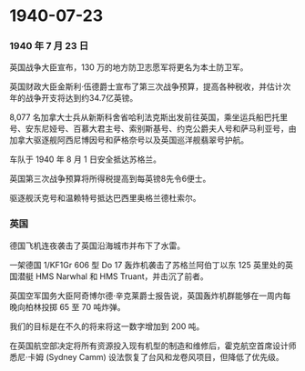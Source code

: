 # 1940-07-23

### 1940 年 7 月 23 日

英国战争大臣宣布，130 万的地方防卫志愿军将更名为本土防卫军。

英国财政大臣金斯利·伍德爵士宣布了第三次战争预算，提高各种税收，并估计次年的战争开支将达到约34.7亿英镑。

8,077
名加拿大士兵从新斯科舍省哈利法克斯出发前往英国，乘坐运兵船巴托里号、安东尼娅号、百慕大君主号、索别斯基号、约克公爵夫人号和萨马利亚号，由加拿大驱逐舰阿西尼博因号和萨格奈号以及英国巡洋舰翡翠号护航。

车队于 1940 年 8 月 1 日安全抵达苏格兰。

英国第三次战争预算将所得税提高到每英镑8先令6便士。

驱逐舰沃克号和温赖特号抵达巴西里奥格兰德杜索尔。

### 英国

德国飞机连夜袭击了英国沿海城市并布下了水雷。

一架德国 1/KF1Gr 606 型 Do 17 轰炸机袭击了苏格兰阿伯丁以东 125
英里处的英国潜艇 HMS Narwhal 和 HMS Truant，并击沉了前者。

英国空军国务大臣阿奇博尔德·辛克莱爵士报告说，英国轰炸机群能够在一周内每晚向柏林投掷
65 至 70 吨炸弹。

我们的目标是在不久的将来将这一数字增加到 200 吨。

在英国航空部决定将所有资源投入现有机型的制造和维修后，霍克航空首席设计师悉尼·卡姆
(Sydney Camm) 设法恢复了台风和龙卷风项目，但降低了优先级。